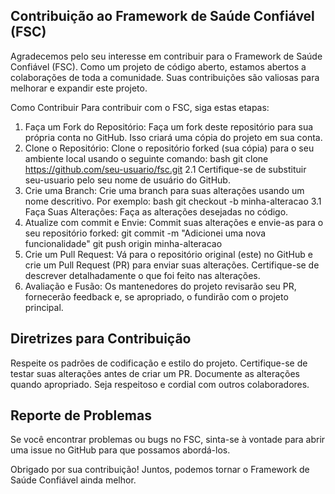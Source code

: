 
## Contribuição ao Framework de Saúde Confiável (FSC)

Agradecemos pelo seu interesse em contribuir para o Framework de Saúde Confiável (FSC). Como um projeto de código aberto, estamos abertos a colaborações de toda a comunidade. Suas contribuições são valiosas para melhorar e expandir este projeto.

Como Contribuir
Para contribuir com o FSC, siga estas etapas:

1. Faça um Fork do Repositório: Faça um fork deste repositório para sua própria conta no GitHub. Isso criará uma cópia do projeto em sua conta.
2. Clone o Repositório: Clone o repositório forked (sua cópia) para o seu ambiente local usando o seguinte comando:
bash
    git clone https://github.com/seu-usuario/fsc.git
2.1 Certifique-se de substituir seu-usuario pelo seu nome de usuário do GitHub.
3. Crie uma Branch: Crie uma branch para suas alterações usando um nome descritivo. Por exemplo:
bash
    git checkout -b minha-alteracao
3.1 Faça Suas Alterações: Faça as alterações desejadas no código.
4. Atualize com commit e Envie: Commit suas alterações e envie-as para o seu repositório forked:
git commit -m "Adicionei uma nova funcionalidade"
git push origin minha-alteracao
5. Crie um Pull Request: Vá para o repositório original (este) no GitHub e crie um Pull Request (PR) para enviar suas alterações. Certifique-se de descrever detalhadamente o que foi feito nas alterações.
6. Avaliação e Fusão: Os mantenedores do projeto revisarão seu PR, fornecerão feedback e, se apropriado, o fundirão com o projeto principal.

## Diretrizes para Contribuição
Respeite os padrões de codificação e estilo do projeto.
Certifique-se de testar suas alterações antes de criar um PR.
Documente as alterações quando apropriado.
Seja respeitoso e cordial com outros colaboradores.

## Reporte de Problemas
Se você encontrar problemas ou bugs no FSC, sinta-se à vontade para abrir uma issue no GitHub para que possamos abordá-los.

Obrigado por sua contribuição! Juntos, podemos tornar o Framework de Saúde Confiável ainda melhor.